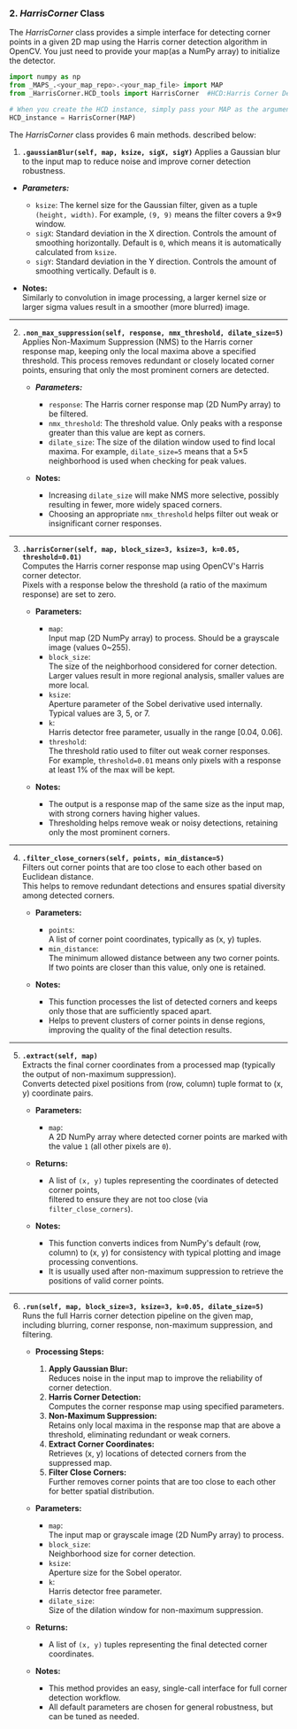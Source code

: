 ### 2. _HarrisCorner_ Class
The _HarrisCorner_ class provides a simple interface for detecting corner points in a given 2D map using the Harris corner detection algorithm in OpenCV.
You just need to provide your map(as a NumPy array) to initialize the detector.

```python
import numpy as np
from _MAPS_.<your_map_repo>.<your_map_file> import MAP
from _HarrisCorner.HCD_tools import HarrisCorner  #HCD:Harris Corner Detector

# When you create the HCD instance, simply pass your MAP as the argument:
HCD_instance = HarrisCorner(MAP)
```

The _HarrisCorner_ class provides 6 main methods. described below:

1. **`.gaussianBlur(self, map, ksize, sigX, sigY)`**
  Applies a Gaussian blur to the input map to reduce noise and improve corner detection robustness.

  - ***Parameters:***
    - `ksize`:  The kernel size for the Gaussian filter, given as a tuple `(height, width)`. For example, `(9, 9)` means the filter covers a 9×9 window.
    - `sigX`:  Standard deviation in the X direction. Controls the amount of smoothing horizontally. Default is `0`, which means it is automatically calculated from `ksize`.
    - `sigY`:  Standard deviation in the Y direction. Controls the amount of smoothing vertically. Default is `0`.

  - **Notes:**  
    Similarly to convolution in image processing, a larger kernel size or larger sigma values result in a smoother (more blurred) image.

---

2. **`.non_max_suppression(self, response, nmx_threshold, dilate_size=5)`**  
   Applies Non-Maximum Suppression (NMS) to the Harris corner response map, keeping only the local maxima above a specified threshold. This process removes redundant or closely located corner points, ensuring that only the most prominent corners are detected.

   - ***Parameters:***
     - `response`: The Harris corner response map (2D NumPy array) to be filtered.
     - `nmx_threshold`: The threshold value. Only peaks with a response greater than this value are kept as corners.
     - `dilate_size`: The size of the dilation window used to find local maxima. For example, `dilate_size=5` means that a 5×5 neighborhood is used when checking for peak values.

   - **Notes:**  
     - Increasing `dilate_size` will make NMS more selective, possibly resulting in fewer, more widely spaced corners.
     - Choosing an appropriate `nmx_threshold` helps filter out weak or insignificant corner responses.

---

3. **`.harrisCorner(self, map, block_size=3, ksize=3, k=0.05, threshold=0.01)`**  
   Computes the Harris corner response map using OpenCV's Harris corner detector.  
   Pixels with a response below the threshold (a ratio of the maximum response) are set to zero.

   - **Parameters:**
     - `map`:  
       Input map (2D NumPy array) to process. Should be a grayscale image (values 0~255).
     - `block_size`:  
       The size of the neighborhood considered for corner detection.  
       Larger values result in more regional analysis, smaller values are more local.
     - `ksize`:  
       Aperture parameter of the Sobel derivative used internally.  
       Typical values are 3, 5, or 7.
     - `k`:  
       Harris detector free parameter, usually in the range [0.04, 0.06].
     - `threshold`:  
       The threshold ratio used to filter out weak corner responses.  
       For example, `threshold=0.01` means only pixels with a response at least 1% of the max will be kept.

   - **Notes:**  
     - The output is a response map of the same size as the input map, with strong corners having higher values.
     - Thresholding helps remove weak or noisy detections, retaining only the most prominent corners.

---

4. **`.filter_close_corners(self, points, min_distance=5)`**  
   Filters out corner points that are too close to each other based on Euclidean distance.  
   This helps to remove redundant detections and ensures spatial diversity among detected corners.

   - **Parameters:**
     - `points`:  
       A list of corner point coordinates, typically as (x, y) tuples.
     - `min_distance`:  
       The minimum allowed distance between any two corner points.  
       If two points are closer than this value, only one is retained.

   - **Notes:**  
     - This function processes the list of detected corners and keeps only those that are sufficiently spaced apart.
     - Helps to prevent clusters of corner points in dense regions, improving the quality of the final detection results.

---

5. **`.extract(self, map)`**  
   Extracts the final corner coordinates from a processed map (typically the output of non-maximum suppression).  
   Converts detected pixel positions from (row, column) tuple format to (x, y) coordinate pairs.

   - **Parameters:**
     - `map`:  
       A 2D NumPy array where detected corner points are marked with the value `1` (all other pixels are `0`).

   - **Returns:**  
     - A list of `(x, y)` tuples representing the coordinates of detected corner points,  
       filtered to ensure they are not too close (via `filter_close_corners`).

   - **Notes:**  
     - This function converts indices from NumPy's default (row, column) to (x, y) for consistency with typical plotting and image processing conventions.
     - It is usually used after non-maximum suppression to retrieve the positions of valid corner points.

---

6. **`.run(self, map, block_size=3, ksize=3, k=0.05, dilate_size=5)`**  
   Runs the full Harris corner detection pipeline on the given map, including blurring, corner response, non-maximum suppression, and filtering.

   - **Processing Steps:**
     1. **Apply Gaussian Blur:**  
        Reduces noise in the input map to improve the reliability of corner detection.
     2. **Harris Corner Detection:**  
        Computes the corner response map using specified parameters.
     3. **Non-Maximum Suppression:**  
        Retains only local maxima in the response map that are above a threshold, eliminating redundant or weak corners.
     4. **Extract Corner Coordinates:**  
        Retrieves (x, y) locations of detected corners from the suppressed map.
     5. **Filter Close Corners:**  
        Further removes corner points that are too close to each other for better spatial distribution.

   - **Parameters:**
     - `map`:  
       The input map or grayscale image (2D NumPy array) to process.
     - `block_size`:  
       Neighborhood size for corner detection.
     - `ksize`:  
       Aperture size for the Sobel operator.
     - `k`:  
       Harris detector free parameter.
     - `dilate_size`:  
       Size of the dilation window for non-maximum suppression.

   - **Returns:**  
     - A list of `(x, y)` tuples representing the final detected corner coordinates.

   - **Notes:**  
     - This method provides an easy, single-call interface for full corner detection workflow.
     - All default parameters are chosen for general robustness, but can be tuned as needed.

